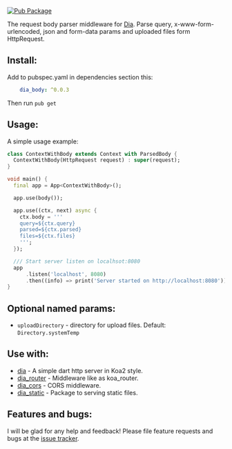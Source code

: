 <a href="https://pub.dartlang.org/packages/dia_body">  
    <img src="https://img.shields.io/pub/v/dia_body.svg"  
      alt="Pub Package" />  
</a>


The request body parser middleware for [Dia](https://github.com/unger1984/dia).
Parse query, x-www-form-urlencoded, json and form-data params and uploaded files form HttpRequest.

## Install:

Add to pubspec.yaml in dependencies section this:

```yaml
    dia_body: ^0.0.3
```

Then run `pub get`

## Usage:

A simple usage example:

```dart
class ContextWithBody extends Context with ParsedBody {
  ContextWithBody(HttpRequest request) : super(request);
}

void main() {
  final app = App<ContextWithBody>();

  app.use(body());

  app.use((ctx, next) async {
    ctx.body = ''' 
    query=${ctx.query}
    parsed=${ctx.parsed}
    files=${ctx.files}
    ''';
  });

  /// Start server listen on localhsot:8080
  app
      .listen('localhost', 8080)
      .then((info) => print('Server started on http://localhost:8080'));
}
```

## Optional named params:

* `uploadDirectory` - directory for upload files. Default: `Directory.systemTemp`

## Use with:

* [dia](https://github.com/unger1984/dia) - A simple dart http server in Koa2 style.
* [dia_router](https://github.com/unger1984/dia_router) - Middleware like as koa_router.
* [dia_cors](https://github.com/unger1984/dia_cors) - CORS middleware.
* [dia_static](https://github.com/unger1984/dia_static) - Package to serving static files.

## Features and bugs:

I will be glad for any help and feedback!
Please file feature requests and bugs at the [issue tracker][tracker].

[tracker]: https://github.com/unger1984/dia_body/issues

